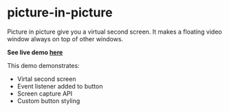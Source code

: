 # picture-in-picture
Picture in picture give you a virtual second screen. It makes a floating video window always on top of other windows. 

**See live demo [here](https://smkil.github.io/picture-in-picture/)**

This demo demonstrates:
- Virtal second screen
- Event listener added to button
- Screen capture API
- Custom button styling

